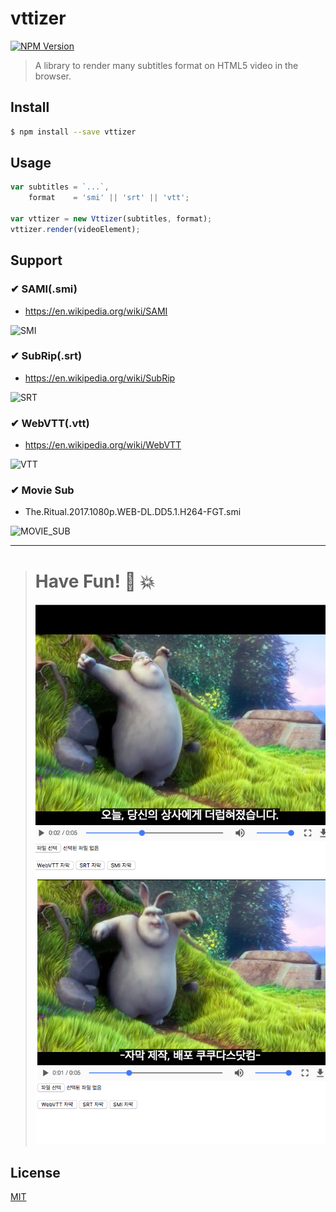 # vttizer

[![NPM Version](https://img.shields.io/npm/v/vttizer.svg)](https://www.npmjs.com/package/vttizer)

> A library to render many subtitles format on HTML5 video in the browser.

## Install

```bash
$ npm install --save vttizer
```

## Usage

```javascript
var subtitles = `...`,
    format    = 'smi' || 'srt' || 'vtt';

var vttizer = new Vttizer(subtitles, format);
vttizer.render(videoElement);
```

## Support

### ✔ SAMI(.smi)
- https://en.wikipedia.org/wiki/SAMI

![SMI](example/media/image/smi.gif)

### ✔ SubRip(.srt)
- https://en.wikipedia.org/wiki/SubRip

![SRT](example/media/image/srt.gif)

### ✔ WebVTT(.vtt)
- https://en.wikipedia.org/wiki/WebVTT

![VTT](example/media/image/vtt.gif)

### ✔ Movie Sub
- The.Ritual.2017.1080p.WEB-DL.DD5.1.H264-FGT.smi

![MOVIE_SUB](example/media/image/movie_sub.gif)

---------------------------------------

> # Have Fun! 👀 💥
> ![CASE_0](example/media/image/case_0.png)
> ![CASE_1](example/media/image/case_1.png)

## License
[MIT](LICENSE)